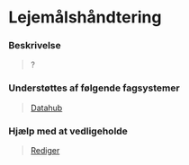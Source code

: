 # Lejemålshåndtering

### Beskrivelse

> ?

### Understøttes af følgende fagsystemer

> [Datahub](/Fagsystemer/Datahub/)

### Hjælp med at vedligeholde

> [Rediger](https://github.com/FMDatahub/Portal/blob/main/docs/Moduler/Portefoljestyring/Lejemaalshaandtering.md)
